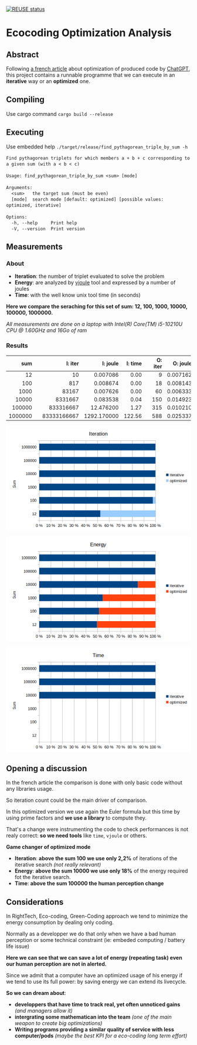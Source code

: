 <!--
SPDX-FileCopyrightText: 2023 Davidson <twister@davidson.fr>
SPDX-License-Identifier: CC-BY-NC-SA-4.0
-->

[![REUSE status](https://api.reuse.software/badge/github.com/fsfe/reuse-tool)](https://api.reuse.software/info/github.com/fsfe/reuse-tool)

# Ecocoding Optimization Analysis

## Abstract

Following [a french article](https://www.davidson.fr/blog/righttech-thinking) about optimization of produced code by [ChatGPT](https://openai.com/blog/chatgpt/), this project contains a runnable programme that we can execute in an **iterative** way or an **optimized** one.

## Compiling

Use cargo command `cargo build --release`

## Executing

Use embedded help `./target/release/find_pythagorean_triple_by_sum -h`

```
Find pythagorean triplets for which members a + b + c corresponding to a given sum (with a < b < c)

Usage: find_pythagorean_triple_by_sum <sum> [mode]

Arguments:
  <sum>   the target sum (must be even)
  [mode]  search mode [default: optimized] [possible values: optimized, iterative]

Options:
  -h, --help     Print help
  -V, --version  Print version
```

## Measurements

### About

* **Iteration**: the number of triplet evaluated to solve the problem 
* **Energy**: are analyzed by [vjoule](https://github.com/davidson-consulting/vjoule) tool and expressed by a number of joules
* **Time**: with the well know unix tool time (in seconds)

**Here we compare the seraching for this set of sum: 12, 100, 1000, 10000, 100000, 1000000.**

*All measurements are done on a laptop with Intel(R) Core(TM) i5-10210U CPU @ 1.60GHz and 16Go of ram*

### Results

|sum    | |I: iter    |I: joule    |I: time| |O: iter|O: joule |O: time|
|------:|-|----------:|-----------:|------:|-|------:|--------:|------:|
|     12| |         10|    0.007086|   0.00| |      9| 0.007162|   0.00|
|    100| |        817|    0.008674|   0.00| |     18| 0.008143|   0.00|
|   1000| |      83167|    0.007626|   0.00| |     60| 0.006333|   0.00|
|  10000| |    8331667|    0.083538|   0.04| |    150| 0.014923|   0.00|
| 100000| |  833316667|   12.476200|   1.27| |    315| 0.010210|   0.00|
|1000000| |83333166667| 1292.170000| 122.56| |    588| 0.025337|   0.00|


![Iteration %diff](https://github.com/davidson-consulting/Ecocoding-Optimization-Analysis/blob/main/measurements/iteration.png)

![Energy %diff](https://github.com/davidson-consulting/Ecocoding-Optimization-Analysis/blob/main/measurements/energy.png)

![Time %diff](https://github.com/davidson-consulting/Ecocoding-Optimization-Analysis/blob/main/measurements/time.png)

## Opening a discussion

In the french article the comparison is done with only basic code without any libraries usage.

So iteration count could be the main driver of comparison.

In this optimized version we use again the Euler formula but this time by using prime factors and **we use a library** to compute they.

That's a change were instrumenting the code to check performances is not realy correct: **so we need tools** like `time`, `vjoule` or others.

**Game changer of optimized mode**
* **Iteration**: **above the sum 100 we use only 2,2%** of iterations of the iterative search *(not really relevant)*
* **Energy**: **above the sum 10000 we use only 18%** of the energy required fot the iterative search.
* **Time**: **above the sum 100000 the human perception change**

## Considerations

In RightTech, Eco-coding, Green-Coding approach we tend to minimize the energy consumption by dealing only coding.

Normally as a developper we do that only when we have a bad human perception or some technical constraint (ie: embeded computing / battery life issue)

**Here we can see that we can save a lot of energy (repeating task) even our human perception are not in alerted.**

Since we admit that a computer have an optimized usage of his energy if we tend to use its full power: by saving energy we can extend its livecycle.

**So we can dream about**:
* **developpers that have time to track real, yet often unnoticed gains** *(and managers allow it)*
* **intergrating some mathematican into the team** *(one of the main weapon to create big optimizations)*
* **Writing programs providing a similar quality of service with less computer/pods**  *(maybe the best KPI for a eco-coding long term effort)*
